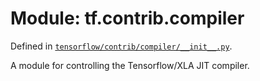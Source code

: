 <div itemscope itemtype="http://developers.google.com/ReferenceObject">
<meta itemprop="name" content="tf.contrib.compiler" />
</div>

# Module: tf.contrib.compiler



Defined in [`tensorflow/contrib/compiler/__init__.py`](https://www.tensorflow.org/code/tensorflow/contrib/compiler/__init__.py).

A module for controlling the Tensorflow/XLA JIT compiler.

